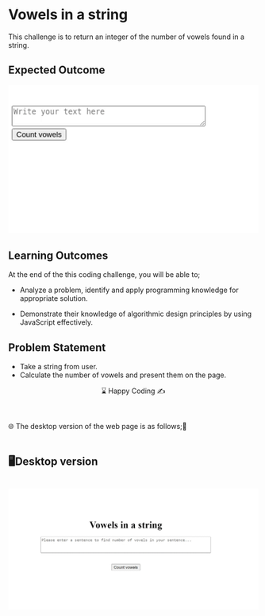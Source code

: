 
# Vowels in a string

This challenge is to return an integer of the number of vowels found in a string.

## Expected Outcome

<img src="./vowels.gif" width="600" />

## Learning Outcomes

At the end of the this coding challenge, you will be able to;

- Analyze a problem, identify and apply programming knowledge for appropriate solution.

- Demonstrate their knowledge of algorithmic design principles by using JavaScript effectively.

## Problem Statement

- Take a string from user.
- Calculate the number of vowels and present them on the page.


<center> ⌛ Happy Coding  ✍ </center>

<br><br>
🌐 The desktop version of the web page is as follows;🧭
<br><br>

## 🖥️Desktop version
<br>
<img src="./desktop.gif" align="left" alt="desktop_version">
<br>
<br>
<br>
<br>
<br>
<br>
<br>
<br>
<br>
<br><br><br><br><br><br><br><br><br>
